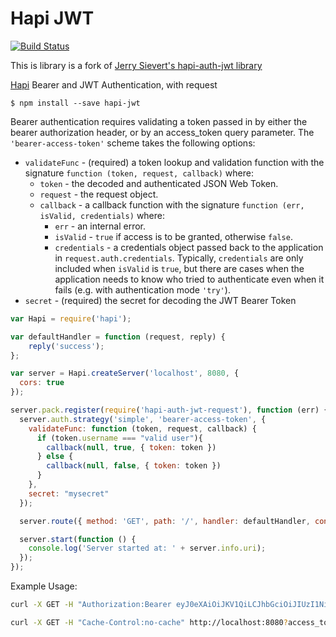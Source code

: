 # Hapi JWT


[![Build Status](https://travis-ci.org/bwalker8038/hapi-jwt.svg?branch=master)](https://travis-ci.org/bwalker8038/hapi-jwt)


This is library is a fork of [Jerry Sievert's hapi-auth-jwt library](https://github.com/JerrySievert/hapi-auth-jwt)


[Hapi](https://github.com/spumko/hapi) Bearer and JWT Authentication, with request

```
$ npm install --save hapi-jwt
```


Bearer authentication requires validating a token passed in by either the bearer authorization header, or by an access_token query parameter. The `'bearer-access-token'` scheme takes the following options:

- `validateFunc` - (required) a token lookup and validation function with the signature `function (token, request, callback)` where:
    - `token` - the decoded and authenticated JSON Web Token.
    - `request` - the request object.
    - `callback` - a callback function with the signature `function (err, isValid, credentials)` where:
        - `err` - an internal error.
        - `isValid` - `true` if access is to be granted, otherwise `false`.
        - `credentials` - a credentials object passed back to the application in `request.auth.credentials`. Typically, `credentials` are only
          included when `isValid` is `true`, but there are cases when the application needs to know who tried to authenticate even when it fails
          (e.g. with authentication mode `'try'`).
- `secret` - (required) the secret for decoding the JWT Bearer Token

```javascript
var Hapi = require('hapi');

var defaultHandler = function (request, reply) {
    reply('success');
};

var server = Hapi.createServer('localhost', 8080, {
  cors: true
});

server.pack.register(require('hapi-auth-jwt-request'), function (err) {
  server.auth.strategy('simple', 'bearer-access-token', {
    validateFunc: function (token, request, callback) {
      if (token.username === "valid user"){
        callback(null, true, { token: token })
      } else {
        callback(null, false, { token: token })
      }
    },
    secret: "mysecret"
  });

  server.route({ method: 'GET', path: '/', handler: defaultHandler, config: { auth: 'simple' } });

  server.start(function () {
    console.log('Server started at: ' + server.info.uri);
  });
});
```

Example Usage:
```sh
curl -X GET -H "Authorization:Bearer eyJ0eXAiOiJKV1QiLCJhbGciOiJIUzI1NiJ9.eyJ1c2VybmFtZSI6InZhbGlkIHVzZXIifQ.RMKj_W8OXSSXDyop-5t_dpL2qRTtk06gG2PZK4dHZbU" -H "Cache-Control:no-cache" http://localhost:8080

curl -X GET -H "Cache-Control:no-cache" http://localhost:8080?access_token=eyJ0eXAiOiJKV1QiLCJhbGciOiJIUzI1NiJ9.eyJ1c2VybmFtZSI6InZhbGlkIHVzZXIifQ.RMKj_W8OXSSXDyop-5t_dpL2qRTtk06gG2PZK4dHZbU
```
